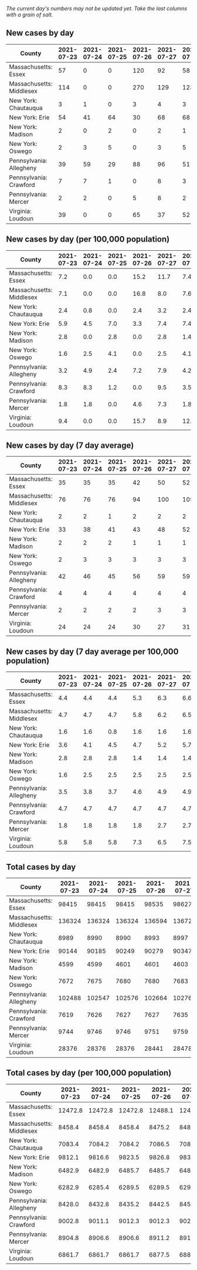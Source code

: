 _The current day's numbers may not be updated yet. Take the last columns with a grain of salt._
## New cases by day

| County | 2021-07-23 | 2021-07-24 | 2021-07-25 | 2021-07-26 | 2021-07-27 | 2021-07-28 | 2021-07-29 |
| --- | --- | --- | --- | --- | --- | --- | --- |
| Massachusetts: Essex | 57 | 0 | 0 | 120 | 92 | 58 | 58 |
| Massachusetts: Middlesex | 114 | 0 | 0 | 270 | 129 | 123 | 153 |
| New York: Chautauqua | 3 | 1 | 0 | 3 | 4 | 3 | 4 |
| New York: Erie | 54 | 41 | 64 | 30 | 68 | 68 | 92 |
| New York: Madison | 2 | 0 | 2 | 0 | 2 | 1 | 1 |
| New York: Oswego | 2 | 3 | 5 | 0 | 3 | 5 | 6 |
| Pennsylvania: Allegheny | 39 | 59 | 29 | 88 | 96 | 51 | 122 |
| Pennsylvania: Crawford | 7 | 7 | 1 | 0 | 8 | 3 | 6 |
| Pennsylvania: Mercer | 2 | 2 | 0 | 5 | 8 | 2 | 8 |
| Virginia: Loudoun | 39 | 0 | 0 | 65 | 37 | 52 | 24 |

## New cases by day (per 100,000 population)

| County | 2021-07-23 | 2021-07-24 | 2021-07-25 | 2021-07-26 | 2021-07-27 | 2021-07-28 | 2021-07-29 |
| --- | --- | --- | --- | --- | --- | --- | --- |
| Massachusetts: Essex | 7.2 | 0.0 | 0.0 | 15.2 | 11.7 | 7.4 | 7.4 |
| Massachusetts: Middlesex | 7.1 | 0.0 | 0.0 | 16.8 | 8.0 | 7.6 | 9.5 |
| New York: Chautauqua | 2.4 | 0.8 | 0.0 | 2.4 | 3.2 | 2.4 | 3.2 |
| New York: Erie | 5.9 | 4.5 | 7.0 | 3.3 | 7.4 | 7.4 | 10.0 |
| New York: Madison | 2.8 | 0.0 | 2.8 | 0.0 | 2.8 | 1.4 | 1.4 |
| New York: Oswego | 1.6 | 2.5 | 4.1 | 0.0 | 2.5 | 4.1 | 4.9 |
| Pennsylvania: Allegheny | 3.2 | 4.9 | 2.4 | 7.2 | 7.9 | 4.2 | 10.0 |
| Pennsylvania: Crawford | 8.3 | 8.3 | 1.2 | 0.0 | 9.5 | 3.5 | 7.1 |
| Pennsylvania: Mercer | 1.8 | 1.8 | 0.0 | 4.6 | 7.3 | 1.8 | 7.3 |
| Virginia: Loudoun | 9.4 | 0.0 | 0.0 | 15.7 | 8.9 | 12.6 | 5.8 |

## New cases by day (7 day average)

| County | 2021-07-23 | 2021-07-24 | 2021-07-25 | 2021-07-26 | 2021-07-27 | 2021-07-28 | 2021-07-29 |
| --- | --- | --- | --- | --- | --- | --- | --- |
| Massachusetts: Essex | 35 | 35 | 35 | 42 | 50 | 52 | 55 |
| Massachusetts: Middlesex | 76 | 76 | 76 | 94 | 100 | 105 | 113 |
| New York: Chautauqua | 2 | 2 | 1 | 2 | 2 | 2 | 3 |
| New York: Erie | 33 | 38 | 41 | 43 | 48 | 52 | 60 |
| New York: Madison | 2 | 2 | 2 | 1 | 1 | 1 | 1 |
| New York: Oswego | 2 | 3 | 3 | 3 | 3 | 3 | 3 |
| Pennsylvania: Allegheny | 42 | 46 | 45 | 56 | 59 | 59 | 69 |
| Pennsylvania: Crawford | 4 | 4 | 4 | 4 | 4 | 4 | 5 |
| Pennsylvania: Mercer | 2 | 2 | 2 | 2 | 3 | 3 | 4 |
| Virginia: Loudoun | 24 | 24 | 24 | 30 | 27 | 31 | 31 |

## New cases by day (7 day average per 100,000 population)

| County | 2021-07-23 | 2021-07-24 | 2021-07-25 | 2021-07-26 | 2021-07-27 | 2021-07-28 | 2021-07-29 |
| --- | --- | --- | --- | --- | --- | --- | --- |
| Massachusetts: Essex | 4.4 | 4.4 | 4.4 | 5.3 | 6.3 | 6.6 | 7.0 |
| Massachusetts: Middlesex | 4.7 | 4.7 | 4.7 | 5.8 | 6.2 | 6.5 | 7.0 |
| New York: Chautauqua | 1.6 | 1.6 | 0.8 | 1.6 | 1.6 | 1.6 | 2.4 |
| New York: Erie | 3.6 | 4.1 | 4.5 | 4.7 | 5.2 | 5.7 | 6.5 |
| New York: Madison | 2.8 | 2.8 | 2.8 | 1.4 | 1.4 | 1.4 | 1.4 |
| New York: Oswego | 1.6 | 2.5 | 2.5 | 2.5 | 2.5 | 2.5 | 2.5 |
| Pennsylvania: Allegheny | 3.5 | 3.8 | 3.7 | 4.6 | 4.9 | 4.9 | 5.7 |
| Pennsylvania: Crawford | 4.7 | 4.7 | 4.7 | 4.7 | 4.7 | 4.7 | 5.9 |
| Pennsylvania: Mercer | 1.8 | 1.8 | 1.8 | 1.8 | 2.7 | 2.7 | 3.7 |
| Virginia: Loudoun | 5.8 | 5.8 | 5.8 | 7.3 | 6.5 | 7.5 | 7.5 |

## Total cases by day

| County | 2021-07-23 | 2021-07-24 | 2021-07-25 | 2021-07-26 | 2021-07-27 | 2021-07-28 | 2021-07-29 |
| --- | --- | --- | --- | --- | --- | --- | --- |
| Massachusetts: Essex | 98415 | 98415 | 98415 | 98535 | 98627 | 98685 | 98743 |
| Massachusetts: Middlesex | 136324 | 136324 | 136324 | 136594 | 136723 | 136846 | 136999 |
| New York: Chautauqua | 8989 | 8990 | 8990 | 8993 | 8997 | 9000 | 9004 |
| New York: Erie | 90144 | 90185 | 90249 | 90279 | 90347 | 90415 | 90507 |
| New York: Madison | 4599 | 4599 | 4601 | 4601 | 4603 | 4604 | 4605 |
| New York: Oswego | 7672 | 7675 | 7680 | 7680 | 7683 | 7688 | 7694 |
| Pennsylvania: Allegheny | 102488 | 102547 | 102576 | 102664 | 102760 | 102811 | 102933 |
| Pennsylvania: Crawford | 7619 | 7626 | 7627 | 7627 | 7635 | 7638 | 7644 |
| Pennsylvania: Mercer | 9744 | 9746 | 9746 | 9751 | 9759 | 9761 | 9769 |
| Virginia: Loudoun | 28376 | 28376 | 28376 | 28441 | 28478 | 28530 | 28554 |

## Total cases by day (per 100,000 population)

| County | 2021-07-23 | 2021-07-24 | 2021-07-25 | 2021-07-26 | 2021-07-27 | 2021-07-28 | 2021-07-29 |
| --- | --- | --- | --- | --- | --- | --- | --- |
| Massachusetts: Essex | 12472.8 | 12472.8 | 12472.8 | 12488.1 | 12499.7 | 12507.1 | 12514.4 |
| Massachusetts: Middlesex | 8458.4 | 8458.4 | 8458.4 | 8475.2 | 8483.2 | 8490.8 | 8500.3 |
| New York: Chautauqua | 7083.4 | 7084.2 | 7084.2 | 7086.5 | 7089.7 | 7092.0 | 7095.2 |
| New York: Erie | 9812.1 | 9816.6 | 9823.5 | 9826.8 | 9834.2 | 9841.6 | 9851.6 |
| New York: Madison | 6482.9 | 6482.9 | 6485.7 | 6485.7 | 6488.5 | 6489.9 | 6491.3 |
| New York: Oswego | 6282.9 | 6285.4 | 6289.5 | 6289.5 | 6291.9 | 6296.0 | 6300.9 |
| Pennsylvania: Allegheny | 8428.0 | 8432.8 | 8435.2 | 8442.5 | 8450.3 | 8454.5 | 8464.6 |
| Pennsylvania: Crawford | 9002.8 | 9011.1 | 9012.3 | 9012.3 | 9021.7 | 9025.3 | 9032.4 |
| Pennsylvania: Mercer | 8904.8 | 8906.6 | 8906.6 | 8911.2 | 8918.5 | 8920.3 | 8927.7 |
| Virginia: Loudoun | 6861.7 | 6861.7 | 6861.7 | 6877.5 | 6886.4 | 6899.0 | 6904.8 |
